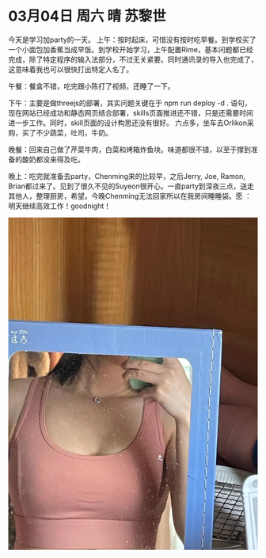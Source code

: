 # 03月04日 周六 晴 苏黎世

今天是学习加party的一天。
上午：按时起床，可惜没有按时吃早餐。到学校买了一个小面包加香蕉当成早饭。到学校开始学习，上午配置Rime，基本问题都已经完成，除了特定程序的输入法部分，不过无关紧要。同时通讯录的导入也完成了，这意味着我也可以很快打出特定人名了。

午餐：餐盒不错，吃完跟小陈打了视频，还睡了一下。

下午：主要是做threejs的部署，其实问题关键在于 npm run deploy -d . 语句，现在网站已经成功和静态网页结合部署，skills页面推进还不错，只是还需要时间进一步工作。同时，skill页面的设计构思还没有很好。
六点多，坐车去Orlikon采购，买了不少蔬菜，吐司，牛奶。

晚餐：回来自己做了芹菜牛肉，白菜和烤箱炸鱼块。味道都很不错，以至于撑到准备的酸奶都没来得及吃。

晚上：吃完就准备去party，Chenming来的比较早，之后Jerry, Joe, Ramon, Brian都过来了。见到了很久不见的Suyeon很开心。一直party到深夜三点，送走其他人，整理厨房，希望。今晚Chenming无法回家所以在我房间睡睡袋。愿 ：明天继续高效工作！goodnight！


![image](images\\640403756778c1137ebc76fd.jpg)




